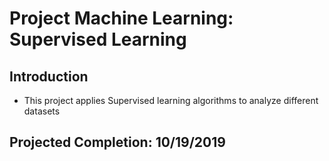 # Project Machine Learning: Supervised Learning

## Introduction 
* This project applies Supervised learning algorithms to analyze different datasets

## Projected Completion: 10/19/2019
